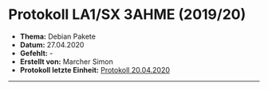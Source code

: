 # Protokoll LA1/SX 3AHME (2019/20)

* **Thema:** Debian Pakete
* **Datum:** 27.04.2020
* **Gefehlt:** -
* **Erstellt von:** Marcher Simon
* **Protokoll letzte Einheit:** [Protokoll 20.04.2020](https://github.com/HTLMechatronics/m17-3ahme-la1-sx/blob/marsim17/protokolle/protokoll-5-marsim17-2020-27-04.md)
---------


